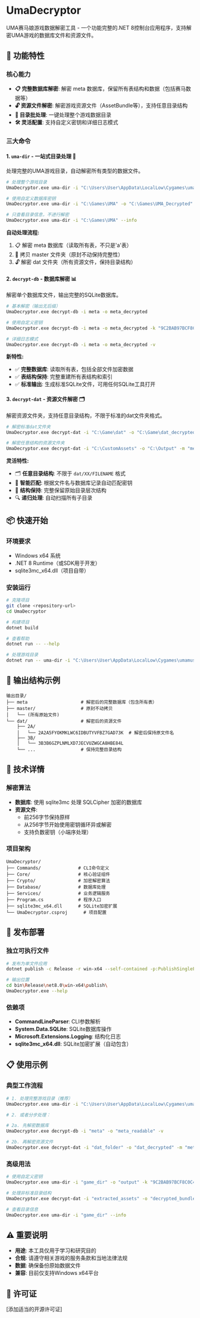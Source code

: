 # UmaDecryptor

UMA赛马娘游戏数据解密工具 - 一个功能完整的.NET 8控制台应用程序，支持解密UMA游戏的数据库文件和资源文件。

## 🎯 功能特性

### 核心能力
- **📋 完整数据库解密**: 解密 meta 数据库，保留所有表结构和数据（包括赛马数据等）
- **🔓 资源文件解密**: 解密游戏资源文件（AssetBundle等），支持任意目录结构
- **📁 目录批处理**: 一键处理整个游戏数据目录
- **🛠️ 灵活配置**: 支持自定义密钥和详细日志模式

### 三大命令

#### 1. `uma-dir` - 一站式目录处理 🚀
处理完整的UMA游戏目录，自动解密所有类型的数据文件。

```bash
# 处理整个游戏目录
UmaDecryptor.exe uma-dir -i "C:\Users\User\AppData\LocalLow\Cygames\umamusume" -o "C:\UMA_Decrypted"

# 使用自定义数据库密钥
UmaDecryptor.exe uma-dir -i "C:\Games\UMA" -o "C:\Games\UMA_Decrypted" -k "AABBCCDD..." -v

# 只查看目录信息，不进行解密
UmaDecryptor.exe uma-dir -i "C:\Games\UMA" --info
```

**自动处理流程:**
1. 📋 解密 meta 数据库（读取所有表，不只是'a'表）
2. 📁 拷贝 master 文件夹（原封不动保持完整性）
3. 🔓 解密 dat 文件夹（所有资源文件，保持目录结构）

#### 2. `decrypt-db` - 数据库解密 📊
解密单个数据库文件，输出完整的SQLite数据库。

```bash
# 基本解密（输出无后缀）
UmaDecryptor.exe decrypt-db -i meta -o meta_decrypted

# 使用自定义密钥
UmaDecryptor.exe decrypt-db -i meta -o meta_decrypted -k "9C2BAB97BCF8C0C4..."

# 详细日志模式
UmaDecryptor.exe decrypt-db -i meta -o meta_decrypted -v
```

**新特性:**
- ✅ **完整数据库**: 读取所有表，包括全部文件加密数据
- ✅ **表结构保持**: 完整重建所有表结构和索引
- ✅ **标准输出**: 生成标准SQLite文件，可用任何SQLite工具打开

#### 3. `decrypt-dat` - 资源文件解密 🗂️
解密资源文件夹，支持任意目录结构，不限于标准的dat文件夹格式。

```bash
# 解密标准dat文件夹
UmaDecryptor.exe decrypt-dat -i "C:\Game\dat" -o "C:\Game\dat_decrypted" -m "meta_decrypted"

# 解密任意结构的资源文件夹
UmaDecryptor.exe decrypt-dat -i "C:\CustomAssets" -o "C:\Output" -m "meta.db" -v
```

**灵活特性:**
- 🗂️ **任意目录结构**: 不限于 `dat/XX/FILENAME` 格式
- 📝 **智能匹配**: 根据文件名与数据库记录自动匹配密钥
- 📂 **结构保持**: 完整保留原始目录层次结构
- 🔍 **递归处理**: 自动扫描所有子目录

## 📦 快速开始

### 环境要求
- Windows x64 系统
- .NET 8 Runtime（或SDK用于开发）
- sqlite3mc_x64.dll（项目自带）

### 安装运行
```bash
# 克隆项目
git clone <repository-url>
cd UmaDecryptor

# 构建项目
dotnet build

# 查看帮助
dotnet run -- --help

# 处理游戏目录
dotnet run -- uma-dir -i "C:\Users\User\AppData\LocalLow\Cygames\umamusume" -o "C:\UMA_Decrypted" -v
```

## 📁 输出结构示例

```
输出目录/
├── meta                    # 解密后的完整数据库（包含所有表）
├── master/                 # 原封不动拷贝
│   └── (所有原始文件)
└── dat/                    # 解密后的资源文件
    ├── 2A/
    │   └── 2A2A5FYOKMKLWC6IDBUTYVFBZ7GAD73K  # 解密后保持原文件名
    ├── 3B/
    │   └── 3B3B6GZPLNMLXD7JECVUZWGCA8HBE84L
    └── ...                 # 保持完整目录结构
```

## 🔧 技术详情

### 解密算法
- **数据库**: 使用 sqlite3mc 处理 SQLCipher 加密的数据库
- **资源文件**: 
  - 前256字节保持原样
  - 从256字节开始使用密钥循环异或解密
  - 支持负数密钥（小端序处理）

### 项目架构
```
UmaDecryptor/
├── Commands/              # CLI命令定义
├── Core/                  # 核心验证组件
├── Crypto/                # 加密解密算法
├── Database/              # 数据库处理
├── Services/              # 业务逻辑服务
├── Program.cs             # 程序入口
├── sqlite3mc_x64.dll      # SQLite加密扩展
└── UmaDecryptor.csproj      # 项目配置
```

## 🚀 发布部署

### 独立可执行文件
```bash
# 发布为单文件应用
dotnet publish -c Release -r win-x64 --self-contained -p:PublishSingleFile=true

# 输出位置
cd bin\Release\net8.0\win-x64\publish\
UmaDecryptor.exe --help
```

### 依赖项
- **CommandLineParser**: CLI参数解析
- **System.Data.SQLite**: SQLite数据库操作  
- **Microsoft.Extensions.Logging**: 结构化日志
- **sqlite3mc_x64.dll**: SQLite加密扩展（自动包含）

## 📋 使用示例

### 典型工作流程
```bash
# 1. 处理完整游戏目录（推荐）
UmaDecryptor.exe uma-dir -i "C:\Users\User\AppData\LocalLow\Cygames\umamusume" -o "C:\UMA_Full_Decrypted" -v

# 2. 或者分步处理：

# 2a. 先解密数据库
UmaDecryptor.exe decrypt-db -i "meta" -o "meta_readable" -v

# 2b. 再解密资源文件
UmaDecryptor.exe decrypt-dat -i "dat_folder" -o "dat_decrypted" -m "meta_readable" -v
```

### 高级用法
```bash
# 使用自定义密钥
UmaDecryptor.exe uma-dir -i "game_dir" -o "output" -k "9C2BAB97BCF8C0C4F1A9EA7881A213F6C9EBF9D8D4C6A8E43CE5A259BDE7E9FD"

# 处理非标准目录结构
UmaDecryptor.exe decrypt-dat -i "extracted_assets" -o "decrypted_bundles" -m "meta_db"

# 查看目录信息
UmaDecryptor.exe uma-dir -i "game_dir" --info
```

## ⚠️ 重要说明

- **用途**: 本工具仅用于学习和研究目的
- **合规**: 请遵守相关游戏的服务条款和当地法律法规
- **数据**: 确保备份原始数据文件
- **兼容**: 目前仅支持Windows x64平台

## 📄 许可证

[添加适当的开源许可证]